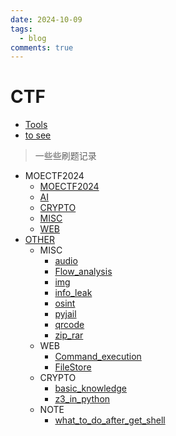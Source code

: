 ```yaml
---
date: 2024-10-09
tags:
  - blog
comments: true
---
```

# CTF

- [Tools](Tools.md)
- [to see](https://github.com/ffffffff0x/1earn/blob/master/1earn/Security/CTF/CTF.md)

> 一些些刷题记录

 - MOECTF2024
     - [MOECTF2024](MOECTF2024/README.md)
     - [AI](MOECTF2024/AI.md)
     - [CRYPTO](MOECTF2024/CRYPTO.md)
     - [MISC](MOECTF2024/MISC.md)
     - [WEB](MOECTF2024/WEB.md)
- [OTHER](OTHER/README.md)
    - MISC
        - [audio](OTHER/MISC/audio.md)
        - [Flow_analysis](OTHER/MISC/Flow_analysis.md)
        - [img](OTHER/MISC/img.md)
        - [info_leak](OTHER/MISC/info_leak.md)
        - [osint](OTHER/MISC/osint.md)
        - [pyjail](OTHER/MISC/pyjail.md)
        - [qrcode](OTHER/MISC/qrcode.md)
        - [zip_rar](OTHER/MISC/zip_rar.md)
    - WEB
        - [Command_execution](OTHER/WEB/Command_execution.md)
        - [FileStore](OTHER/WEB/FileStore.md)
    - CRYPTO
        - [basic_knowledge](OTHER/CRYPTO/basic_knowledge.md)
        - [z3_in_python](OTHER/CRYPTO/z3_in_python.md)
     - NOTE
         - [what_to_do_after_get_shell](NOTE/what_to_do_after_get_shell.md)